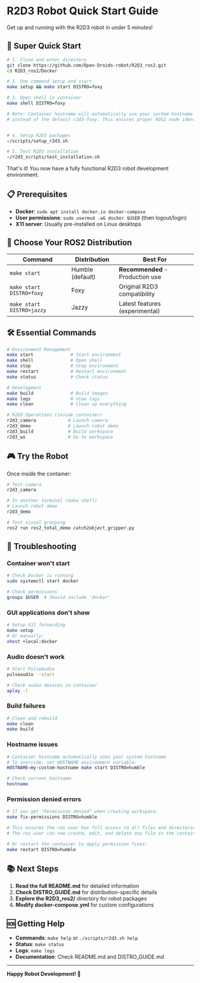 # R2D3 Robot Quick Start Guide

Get up and running with the R2D3 robot in under 5 minutes!

## 🚀 Super Quick Start

```bash
# 1. Clone and enter directory
git clone https://github.com/Open-Droids-robot/R2D3_ros2.git
cd R2D3_ros2/Docker

# 2. One command setup and start
make setup && make start DISTRO=foxy

# 3. Open shell in container
make shell DISTRO=foxy

# Note: Container hostname will automatically use your system hostname
# instead of the default r2d3-foxy. This ensures proper ROS2 node identification.


# 4. Setup R2D3 packages
~/scripts/setup_r2d3.sh

# 5. Test R2D3 installation
~/r2d3_scripts/test_installation.sh
```

That's it! You now have a fully functional R2D3 robot development environment.

## 📋 Prerequisites

- **Docker**: `sudo apt install docker.io docker-compose`
- **User permissions**: `sudo usermod -aG docker $USER` (then logout/login)
- **X11 server**: Usually pre-installed on Linux desktops

## 🎯 Choose Your ROS2 Distribution

| Command | Distribution | Best For |
|---------|-------------|----------|
| `make start` | Humble (default) | **Recommended** - Production use |
| `make start DISTRO=foxy` | Foxy | Original R2D3 compatibility |
| `make start DISTRO=jazzy` | Jazzy | Latest features (experimental) |

## 🛠️ Essential Commands

```bash
# Environment Management
make start              # Start environment
make shell              # Open shell
make stop               # Stop environment
make restart            # Restart environment
make status             # Check status

# Development
make build              # Build images
make logs               # View logs
make clean              # Clean up everything

# R2D3 Operations (inside container)
r2d3_camera            # Launch camera
r2d3_demo              # Launch robot demo
r2d3_build             # Build workspace
r2d3_ws                # Go to workspace
```

## 🎮 Try the Robot

Once inside the container:

```bash
# Test camera
r2d3_camera

# In another terminal (make shell)
# Launch robot demo
r2d3_demo

# Test visual grasping
ros2 run ros2_total_demo catch2object_gripper.py
```

## 🐛 Troubleshooting

### Container won't start
```bash
# Check Docker is running
sudo systemctl start docker

# Check permissions
groups $USER  # Should include 'docker'
```

### GUI applications don't show
```bash
# Setup X11 forwarding
make setup
# Or manually:
xhost +local:docker
```

### Audio doesn't work
```bash
# Start PulseAudio
pulseaudio --start

# Check audio devices in container
aplay -l
```

### Build failures
```bash
# Clean and rebuild
make clean
make build
```

### Hostname issues
```bash
# Container hostname automatically uses your system hostname
# To override, set HOSTNAME environment variable:
HOSTNAME=my-custom-hostname make start DISTRO=humble

# Check current hostname:
hostname
```

### Permission denied errors
```bash
# If you get "Permission denied" when creating workspace:
make fix-permissions DISTRO=humble

# This ensures the ros user has full access to all files and directories
# The ros user can now create, edit, and delete any file in the container

# Or restart the container to apply permission fixes:
make restart DISTRO=humble
```

## 📚 Next Steps

1. **Read the full README.md** for detailed information
2. **Check DISTRO_GUIDE.md** for distribution-specific details
3. **Explore the R2D3_ros2/** directory for robot packages
4. **Modify docker-compose.yml** for custom configurations

## 🆘 Getting Help

- **Commands**: `make help` or `./scripts/r2d3.sh help`
- **Status**: `make status`
- **Logs**: `make logs`
- **Documentation**: Check README.md and DISTRO_GUIDE.md

---

**Happy Robot Development! 🤖**
